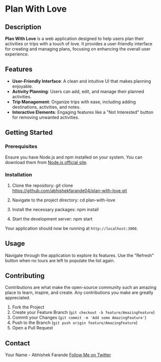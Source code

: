 # Plan With Love

## Description

**Plan With Love** is a web application designed to help users plan their activities or trips with a touch of love. It provides a user-friendly interface for creating and managing plans, focusing on enhancing the overall user experience.

## Features

- **User-Friendly Interface**: A clean and intuitive UI that makes planning enjoyable.
- **Activity Planning**: Users can add, edit, and manage their planned activities.
- **Trip Management**: Organize trips with ease, including adding destinations, activities, and notes.
- **Interactive Elements**: Engaging features like a "Not Interested" button for removing unwanted activities.

## Getting Started

### Prerequisites

Ensure you have Node.js and npm installed on your system. You can download them from [Node.js official site](https://nodejs.org).

### Installation

1. Clone the repository:
git clone https://github.com/abhishekfarande04/plan-with-love.git


2. Navigate to the project directory:
cd plan-with-love


3. Install the necessary packages:
npm install


4. Start the development server:
npm start


Your application should now be running at `http://localhost:3000`.

## Usage

Navigate through the application to explore its features. Use the "Refresh" button when no tours are left to populate the list again.

## Contributing

Contributions are what make the open-source community such an amazing place to learn, inspire, and create. Any contributions you make are greatly appreciated.

1. Fork the Project
2. Create your Feature Branch (`git checkout -b feature/AmazingFeature`)
3. Commit your Changes (`git commit -m 'Add some AmazingFeature'`)
4. Push to the Branch (`git push origin feature/AmazingFeature`)
5. Open a Pull Request

## Contact

Your Name - Abhishek Farande 
[Follow Me on Twitter](https://twitter.com/abhifarande04)
